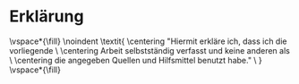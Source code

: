 <!-- This page is for an official declaration. -->

# Erklärung


\vspace*{\fill}
\noindent 
\textit{
\centering "Hiermit erkläre ich, dass ich die vorliegende \\
\centering Arbeit selbstständig verfasst und keine anderen als \\
\centering die angegeben Quellen und Hilfsmittel benutzt habe." \\
}
\vspace*{\fill}

